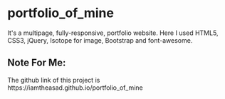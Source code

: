 # portfolio_of_mine

It's a multipage, fully-responsive, portfolio website. Here I used HTML5, CSS3, jQuery, Isotope for image, Bootstrap and font-awesome.


<h2>Note For Me: </h2> The github link of this project is https://iamtheasad.github.io/portfolio_of_mine 
